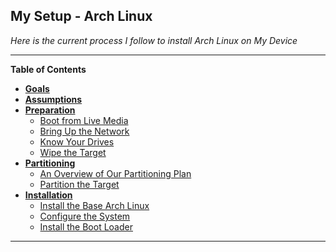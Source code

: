 My Setup - Arch Linux
-
*Here is the current process I follow to install Arch Linux on My Device*

---

**Table of Contents**

- [**Goals**](#cgoals)
- [**Assumptions**](#assumtions)
- [**Preparation**](#preparation)
  - [Boot from Live Media](#pre-boot)
  - [Bring Up the Network](#pre-network)
  - [Know Your Drives](#pre-drives)
  - [Wipe the Target](#pre-wipe)
- [**Partitioning**](#partitioning)
  - [An Overview of Our Partitioning Plan](#part-overview)
  - [Partition the Target](#part-part)
- [**Installation**](#installation)
  - [Install the Base Arch Linux](#install-base)
  - [Configure the System](#install-conf)
  - [Install the Boot Loader](#install-boot)

---
